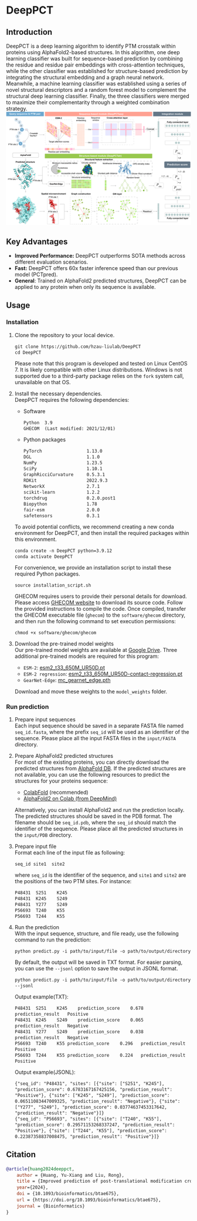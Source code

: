 # DeepPCT

## Introduction

DeepPCT is a deep learning algorithm to identify PTM crosstalk within proteins using AlphaFold2-based structures. In this algorithm, one deep learning classifier was built for sequence-based prediction by combining the residue and residue pair embeddings with cross-attention techniques, while the other classifier was established for structure-based prediction by integrating the structural embedding and a graph neural network. Meanwhile, a machine learning classifier was established using a series of novel structural descriptors and a random forest model to complement the structural deep learning classifier. Finally, the three classifiers were merged to maximize their complementarity through a weighted combination strategy.
![](figures/flowchart.png)

## Key Advantages
- **Improved Performance:** DeepPCT outperforms SOTA methods across different evaluation scenarios.
- **Fast:** DeepPCT offers 60x faster inference speed than our previous model (PCTpred).
- **General**: Trained on AlphaFold2 predicted structures, DeepPCT can be applied to any protein when only its sequence is available.

## Usage

### Installation
1. Clone the repository to your local device.
    ```shell
    git clone https://github.com/hzau-liulab/DeepPCT
    cd DeepPCT
    ```
    Please note that this program is developed and tested on Linux CentOS 7. It is likely compatible with other Linux distributions. Windows is not supported due to a third-party package relies on the `fork` system call, unavailable on that OS. 


2. Install the necessary dependencies.  
    DeepPCT requires the following dependencies:
    * Software 
        ```text
        Python  3.9
        GHECOM  (Last modified: 2021/12/01)
        ```
    * Python packages
        ```text
        PyTorch                 1.13.0
        DGL                     1.1.0
        NumPy                   1.23.5
        SciPy                   1.10.1
        GraphRicciCurvature     0.5.3.1
        RDKit                   2022.9.3
        NetworkX                2.7.1
        scikit-learn            1.2.2
        torchdrug               0.2.0.post1
        Biopython               1.78
        fair-esm                2.0.0
        safetensors             0.3.1
        ```

    To avoid potential conflicts, we recommend creating a new conda environment for DeepPCT, and then install the required packages within this environment.
    ```shell
    conda create -n DeepPCT python=3.9.12
    conda activate DeepPCT
    ```

    For convenience, we provide an installation script to install these required Python packages.
    ```shell
    source installation_script.sh
    ```

    GHECOM requires users to provide their personal details for download. Please access [GHECOM website](https://pdbj.org/ghecom/) to download its source code. Follow the provided instructions to compile the code. Once compiled, transfer the GHECOM executable file (`ghecom`) to the `software/ghecom` directory, and then run the following command to set execution permissions:
    ```shell
    chmod +x software/ghecom/ghecom
    ```

3. Download the pre-trained model weights  
    Our pre-trained model weights are available at [Google Drive](https://drive.google.com/drive/folders/1aw25sR43EpZ8gmJhJY6l3StR3kcDUICV?usp=sharing).
    Three additional pre-trained models are required for this program:
    * `ESM-2`: [esm2_t33_650M_UR50D.pt](https://dl.fbaipublicfiles.com/fair-esm/models/esm2_t33_650M_UR50D.pt)
    * `ESM-2 regression`: [esm2_t33_650M_UR50D-contact-regression.pt](https://dl.fbaipublicfiles.com/fair-esm/models/esm2_t33_650M_UR50D-contact-regression.pt)
    * `GearNet-Edge`: [mc_gearnet_edge.pth](https://zenodo.org/records/7593637/files/mc_gearnet_edge.pth?download=1)

    Download and move these weights to the `model_weights` folder.

### Run prediction

1. Prepare input sequences  
    Each input sequence should be saved in a separate FASTA file named `seq_id.fasta`, where the prefix `seq_id` will be used as an identifier of the sequence. Please place all the input FASTA files in the `input/FASTA` directory.

2. Prepare AlphaFold2 predicted structures  
    For most of the existing proteins, you can directly download the predicted structures from [AlphaFold DB](https://alphafold.ebi.ac.uk/). 
    If the predicted structures are not available, you can use the following resources to predict the structures for your proteins sequence:
    * [ColabFold](https://colab.research.google.com/github/sokrypton/ColabFold/blob/main/AlphaFold2.ipynb) (recommended)
    * [AlphaFold2 on Colab (from DeepMind)](https://colab.research.google.com/github/deepmind/alphafold/blob/main/notebooks/AlphaFold.ipynb)

    Alternatively, you can install AlphaFold2 and run the prediction locally.
    The predicted structures should be saved in the PDB format. The filename should be `seq_id.pdb`, where the `seq_id` should match the identifier of the sequence. Please place all the predicted structures in the `input/PDB` directory.

3. Prepare input file  
    Format each line of the input file as following:
    ```text
    seq_id site1  site2
    ```
    where `seq_id` is the identifier of the sequence, and `site1` and `site2` are the positions of the two PTM sites. For instance:
    ```text
    P48431	S251	K245
    P48431	K245	S249
    P48431	Y277	S249
    P56693	T240	K55
    P56693	T244	K55
    ```

4. Run the prediction  
    With the input sequence, structure, and file ready, use the following command to run the prediction:
    ```shell
    python predict.py -i path/to/input/file -o path/to/output/directory
    ```
    
    By default, the output will be saved in TXT format. For easier parsing, you can use the `--jsonl` option to save the output in JSONL format.
    ```shell
    python predict.py -i path/to/input/file -o path/to/output/directory --jsonl
    ```

    Output example(TXT):
    ```text
    P48431	S251	K245	prediction_score	0.678	prediction_result	Positive
    P48431	K245	S249	prediction_score	0.065	prediction_result	Negative
    P48431	Y277	S249	prediction_score	0.038	prediction_result	Negative
    P56693	T240	K55	prediction_score	0.296	prediction_result	Positive
    P56693	T244	K55	prediction_score	0.224	prediction_result	Positive
    ```

    Output example(JSONL):
    ```jsonl
    {"seq_id": "P48431", "sites": [{"site": ["S251", "K245"], "prediction_score": 0.6783167167425156, "prediction_result": "Positive"}, {"site": ["K245", "S249"], "prediction_score": 0.06511083447009325, "prediction_result": "Negative"}, {"site": ["Y277", "S249"], "prediction_score": 0.03774637453317642, "prediction_result": "Negative"}]}
    {"seq_id": "P56693", "sites": [{"site": ["T240", "K55"], "prediction_score": 0.29571153268337247, "prediction_result": "Positive"}, {"site": ["T244", "K55"], "prediction_score": 0.22387358837008475, "prediction_result": "Positive"}]}
    ```


## Citation
```bibtex
@article{huang2024deeppct,
    author = {Huang, Yu-Xiang and Liu, Rong},
    title = {Improved prediction of post-translational modification crosstalk within proteins using DeepPCT},
    year={2024},
    doi = {10.1093/bioinformatics/btae675},
    url = {https://doi.org/10.1093/bioinformatics/btae675},
    journal = {Bioinformatics}
}
```
